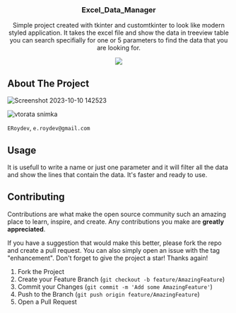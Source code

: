 
<h3 align="center">Excel_Data_Manager</h3>

  <p align="center">
    Simple project created with tkinter and customtkinter to look like modern styled application. It takes the excel file and show the data in treeview table you can search specifially for one or 5 parameters to find the data that you are looking for.
  </p>

<div align="center">
  <img src="https://img.shields.io/badge/python-3670A0?style=for-the-badge&logo=python&logoColor=ffdd54" />
</div>




<!-- ABOUT THE PROJECT -->
## About The Project

![Screenshot 2023-10-10 142523](https://github.com/ERoydev/Excel_Data_Manager-Modern-GUI/assets/125214785/4977c058-2b8f-4987-bc73-9b63bfec90e1)


![vtorata snimka](https://github.com/ERoydev/Excel_Data_Manager-Modern-GUI/assets/125214785/060859da-4b6f-4e1a-8398-2aec4c34978e)

`ERoydev`, `e.roydev@gmail.com`









<!-- USAGE EXAMPLES -->
## Usage

It is usefull to write a name or just one parameter and it will filter all the data and show the lines that contain the data. It's faster and ready to use.




<!-- CONTRIBUTING -->
## Contributing

Contributions are what make the open source community such an amazing place to learn, inspire, and create. Any contributions you make are **greatly appreciated**.

If you have a suggestion that would make this better, please fork the repo and create a pull request. You can also simply open an issue with the tag "enhancement".
Don't forget to give the project a star! Thanks again!

1. Fork the Project
2. Create your Feature Branch (`git checkout -b feature/AmazingFeature`)
3. Commit your Changes (`git commit -m 'Add some AmazingFeature'`)
4. Push to the Branch (`git push origin feature/AmazingFeature`)
5. Open a Pull Request



